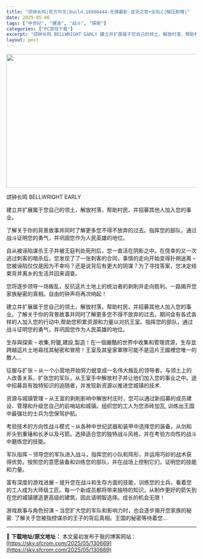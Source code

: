 ```yaml
---
title: "颂钟长鸣|官方中文|Build.18980444-无情霸影-逆天之势+全DLC|解压即撸|"
date: 2025-05-06
tags: ["中世纪", "建造", "战斗", "探索"]
categories: ["PC游戏下载"]
excerpt: "颂钟长鸣 BELLWRIGHT EARLY 建立并扩展属于您自己的领土，解放村落，帮助村民，并招募其他人加入您的事业。 了解关于你的背景故事并同时了解更多您不得不放弃的过去。指挥您的部队，通过战斗证明您的勇气，并巩固您作为人民英雄的地位。 自从被诬陷谋杀王子并被王庭判处死刑后，您一直活在阴影之中。在&hellip;"
layout: post
---
```


<img class="aligncenter size-full wp-image-130658" src="https://sky.sfcrom.com/wp-content/uploads/2025/05/2025050608205124.webp" alt="" width="616" height="353" />

颂钟长鸣 BELLWRIGHT EARLY

建立并扩展属于您自己的领土，解放村落，帮助村民，并招募其他人加入您的事业。

了解关于你的背景故事并同时了解更多您不得不放弃的过去。指挥您的部队，通过战斗证明您的勇气，并巩固您作为人民英雄的地位。

自从被诬陷谋杀王子并被王庭判处死刑后，您一直活在阴影之中。在侥幸的又一次逃过刺客的暗杀后，您发现了了一张刺客的合同，事情的走向开始变得扑朔迷离 – 您被诬陷仅仅是因为不幸吗？还是说背后有更大的阴谋？为了寻找答案，您决定结束背井离乡的生活并回来调查。

您将逐步领导一场叛乱，反抗这片土地上的统治者的剥削并走向胜利。一路揭开您家族秘密的真相。自由的钟声将再次响起！

建立并扩展属于您自己的领土，解放村落，帮助村民，并招募其他人加入您的事业。了解关于你的背景故事并同时了解更多您不得不放弃的过去。期间会有各式各样的人加入您的行动中,帮助您积累资源和力量以对抗王室。指挥您的部队，通过战斗证明您的勇气，并巩固您作为人民英雄的地位。

生存與探索 – 收集,狩獵,建設,製造！在一個嚴酷的世界中收集和管理資源，生存並跨越這片土地尋找其秘密和冒險！王室及其皇家軍隊可能不是這片王國裡您唯一的敵人…

征服与扩张 – 从一个小营地开始努力蜕变成一名伟大叛乱的领导者。与领土上的人改善关系，扩张您的军队，从王室手中解放村子并让他们加入您的事业之中。途中招募具有独特知识的追随者，并发现新资源以推进您城镇的技术.

资源与城镇管理 – 从王室的剥削影响中解放村庄时，您可以通过新招募的成员建设、管理和升级您自己的前哨站和城镇。组织您的工人为您添砖加瓦, 训练出王国中最强壮的士兵为您保驾护航。

考验技术的方向性战斗模式 – 从各种中世纪武器和装甲中选择您的装备。从剑和斧头到重锤和长矛以及弓箭。选择适合您的独特战斗风格，并在考验方向性的战斗中磨练您的技能。

军队指挥 – 领导您的军队进入战斗，指挥您的小队和阵形，并运用巧妙的战术获得优势。按照您的意愿装备和训练您的部队，并在战场上控制它们，证明您的技能和力量。

富有深度的游戏进展 – 提升您在战斗和生存方面的技能，训练您的士兵，看着您的工人成为大师级工匠。每一个新成员都将带来独特的知识，从制作更好的箭矢到在您的城镇建造更高级的建筑，因此请明智选择。成长的机会无限！

游戏故事与角色扮演 – 当您扩大您的军队和影响力时，也会逐步揭开您家族的秘密. 了解关于您被指控谋杀的王子的背后真相。王国的秘密等待着您…

---
📖 **下载地址/原文地址：** 本文最初发布于我的博客网站：[https://sky.sfcrom.com/2025/05/130669](https://sky.sfcrom.com/2025/05/130669)
